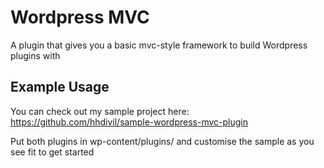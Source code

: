 # Wordpress MVC

A plugin that gives you a basic mvc-style framework to build Wordpress plugins with

## Example Usage

You can check out my sample project here: https://github.com/hhdivil/sample-wordpress-mvc-plugin

Put both plugins in wp-content/plugins/ and customise the sample as you see fit to get started
